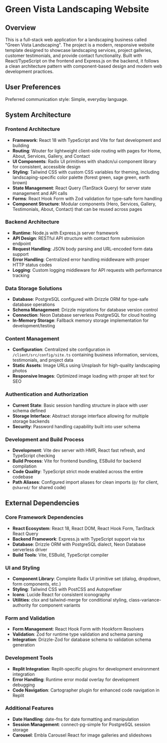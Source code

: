 # Green Vista Landscaping Website

## Overview

This is a full-stack web application for a landscaping business called "Green Vista Landscaping". The project is a modern, responsive website template designed to showcase landscaping services, project galleries, customer testimonials, and provide contact functionality. Built with React/TypeScript on the frontend and Express.js on the backend, it follows a clean architecture pattern with component-based design and modern web development practices.

## User Preferences

Preferred communication style: Simple, everyday language.

## System Architecture

### Frontend Architecture
- **Framework**: React 18 with TypeScript and Vite for fast development and building
- **Routing**: Wouter for lightweight client-side routing with pages for Home, About, Services, Gallery, and Contact
- **UI Components**: Radix UI primitives with shadcn/ui component library for consistent, accessible design
- **Styling**: Tailwind CSS with custom CSS variables for theming, including landscaping-specific color palette (forest green, sage green, earth brown)
- **State Management**: React Query (TanStack Query) for server state management and API calls
- **Forms**: React Hook Form with Zod validation for type-safe form handling
- **Component Structure**: Modular components (Hero, Services, Gallery, Testimonials, About, Contact) that can be reused across pages

### Backend Architecture
- **Runtime**: Node.js with Express.js server framework
- **API Design**: RESTful API structure with contact form submission endpoint
- **Request Handling**: JSON body parsing and URL-encoded form data support
- **Error Handling**: Centralized error handling middleware with proper HTTP status codes
- **Logging**: Custom logging middleware for API requests with performance tracking

### Data Storage Solutions
- **Database**: PostgreSQL configured with Drizzle ORM for type-safe database operations
- **Schema Management**: Drizzle migrations for database version control
- **Connection**: Neon Database serverless PostgreSQL for cloud hosting
- **In-Memory Storage**: Fallback memory storage implementation for development/testing

### Content Management
- **Configuration**: Centralized site configuration in `/client/src/config/site.ts` containing business information, services, testimonials, and project data
- **Static Assets**: Image URLs using Unsplash for high-quality landscaping photos
- **Responsive Images**: Optimized image loading with proper alt text for SEO

### Authentication and Authorization
- **Current State**: Basic session handling structure in place with user schema defined
- **Storage Interface**: Abstract storage interface allowing for multiple storage backends
- **Security**: Password handling capability built into user schema

### Development and Build Process
- **Development**: Vite dev server with HMR, React fast refresh, and TypeScript checking
- **Build Process**: Vite for frontend bundling, ESBuild for backend compilation
- **Code Quality**: TypeScript strict mode enabled across the entire codebase
- **Path Aliases**: Configured import aliases for clean imports (`@/` for client, `@shared/` for shared code)

## External Dependencies

### Core Framework Dependencies
- **React Ecosystem**: React 18, React DOM, React Hook Form, TanStack React Query
- **Backend Framework**: Express.js with TypeScript support via tsx
- **Database**: Drizzle ORM with PostgreSQL dialect, Neon Database serverless driver
- **Build Tools**: Vite, ESBuild, TypeScript compiler

### UI and Styling
- **Component Library**: Complete Radix UI primitive set (dialog, dropdown, form components, etc.)
- **Styling**: Tailwind CSS with PostCSS and Autoprefixer
- **Icons**: Lucide React for consistent iconography
- **Utilities**: clsx and tailwind-merge for conditional styling, class-variance-authority for component variants

### Form and Validation
- **Form Management**: React Hook Form with Hookform Resolvers
- **Validation**: Zod for runtime type validation and schema parsing
- **Integration**: Drizzle-Zod for database schema to validation schema generation

### Development Tools
- **Replit Integration**: Replit-specific plugins for development environment integration
- **Error Handling**: Runtime error modal overlay for development debugging
- **Code Navigation**: Cartographer plugin for enhanced code navigation in Replit

### Additional Features
- **Date Handling**: date-fns for date formatting and manipulation
- **Session Management**: connect-pg-simple for PostgreSQL session storage
- **Carousel**: Embla Carousel React for image galleries and slideshows